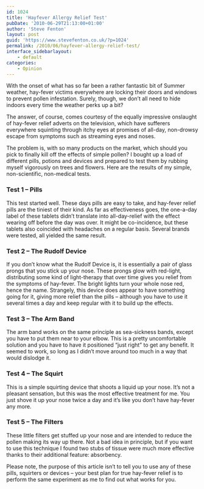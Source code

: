```yaml
---
id: 1024
title: 'Hayfever Allergy Relief Test'
pubDate: '2010-06-29T21:13:00+01:00'
author: 'Steve Fenton'
layout: post
guid: 'https://www.stevefenton.co.uk/?p=1024'
permalink: /2010/06/hayfever-allergy-relief-test/
interface_sidebarlayout:
    - default
categories:
    - Opinion
---
```


With the onset of what has so far been a rather fantastic bit of Summer weather, hay-fever victims everywhere are locking their doors and windows to prevent pollen infestation. Surely, though, we don’t all need to hide indoors every time the weather perks up a bit?

The answer, of course, comes courtesy of the equally impressive onslaught of hay-fever relief adverts on the television, which have sufferers everywhere squinting through itchy eyes at promises of all-day, non-drowsy escape from symptoms such as streaming eyes and noses.

The problem is, with so many products on the market, which should you pick to finally kill off the effects of simple pollen? I bought up a load of different pills, potions and devices and prepared to test them by rubbing myself vigorously on trees and flowers. Here are the results of my simple, non-scientific, non-medical tests.

### Test 1 – Pills

This test started well. These days pills are easy to take, and hay-fever relief pills are the tiniest of their kind. As far as effectiveness goes, the one-a-day label of these tablets didn’t translate into all-day-relief with the effect wearing off before the day was over. It might be co-incidence, but these tablets also coincided with headaches on a regular basis. Several brands were tested, all yielded the same result.

### Test 2 – The Rudolf Device

If you don’t know what the Rudolf Device is, it is essentially a pair of glass prongs that you stick up your nose. These prongs glow with red-light, distributing some kind of light-therapy that over time gives you relief from the symptoms of hay-fever. The bright lights turn your whole nose red, hence the name. Strangely, this device does appear to have something going for it, giving more relief than the pills – although you have to use it several times a day and keep regular with it to build up the effects.

### Test 3 – The Arm Band

The arm band works on the same principle as sea-sickness bands, except you have to put them near to your elbow. This is a pretty uncomfortable solution and you have to have it positioned “just right” to get any benefit. It seemed to work, so long as I didn’t move around too much in a way that would dislodge it.

### Test 4 – The Squirt

This is a simple squirting device that shoots a liquid up your nose. It’s not a pleasant sensation, but this was the most effective treatment for me. You just shove it up your nose twice a day and it’s like you don’t have hay-fever any more.

### Test 5 – The Filters

These little filters get stuffed up your nose and are intended to reduce the pollen making its way up there. Not a bad idea in principle, but if you want to use this technique I found two stubs of tissue were much more effective thanks to their additional feature: absorbency.

Please note, the purpose of this article isn’t to tell you to use any of these pills, squirters or devices – your best plan for true hay-fever relief is to perform the same experiment as me to find out what works for you.